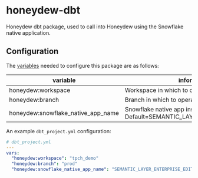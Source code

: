 # honeydew-dbt

Honeydew dbt package, used to call into Honeydew using the Snowflake native application.

## Configuration

The [variables](https://docs.getdbt.com/docs/using-variables) needed to configure this package are as follows:

| variable                           | information                                                                    | required |
| ---------------------------------- | ------------------------------------------------------------------------------ | :------: |
| honeydew:workspace                 | Workspace in which to operate.                                                 |   Yes    |
| honeydew:branch                    | Branch in which to operate. Default=prod                                       |    No    |
| honeydew:snowflake_native_app_name | Snowflake native app installed name. Default=SEMANTIC_LAYER_ENTERPRISE_EDITION |    No    |

An example `dbt_project.yml` configuration:

```yml
# dbt_project.yml
---
vars:
  "honeydew:workspace": "tpch_demo"
  "honeydew:branch": "prod"
  "honeydew:snowflake_native_app_name": "SEMANTIC_LAYER_ENTERPRISE_EDITION"
```
